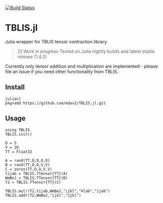 [![Build Status](https://travis-ci.com/mdav2/TBLIS.jl.svg?branch=master)](https://travis-ci.com/mdav2/TBLIS.jl)
# TBLIS.jl
Julia wrapper for TBLIS tensor contraction library.

> [!] Work in progress
> Tested on Julia nightly builds and latest stable release (1.4.2) 

Currently only tensor addition and multiplication are implemented - please file an issue if you need 
other functionality from TBLIS.

## Install
```
julia>]
pkg>add https://github.com/mdav2/TBLIS.jl.git
```

## Usage
```
using TBLIS
TBLIS.init()

O = 5
V = 20
TT = Float32

A = rand(TT,O,O,O,O)
B = rand(TT,O,O,V,V)
C = zeros(TT,O,O,V,V)
tijab = TBLIS.TTensor{TT}(A)
WmBeJ = TBLIS.TTensor{TT}(B)
T2 = TBLIS.TTensor{TT}(C)

TBLIS.mul!(T2,tijab,WmBeJ,"ijkl","klab","ijab")
TBLIS.add!(T2,WmBeJ,"ijkl","ijkl")
```
